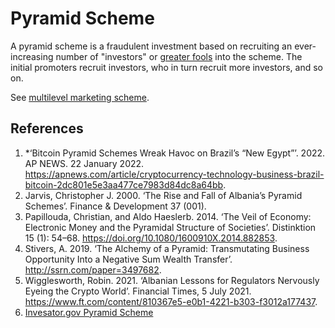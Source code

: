 # Pyramid Scheme
A pyramid scheme is a fraudulent investment based on recruiting an ever-increasing number of "investors" or [greater fools](greater-fool-theory.md) into the scheme. The initial promoters recruit investors, who in turn recruit more investors, and so on. 

See [multilevel marketing scheme](mlm.md).

## References
1. *‘Bitcoin Pyramid Schemes Wreak Havoc on Brazil’s “New Egypt”’. 2022. AP NEWS. 22 January 2022. https://apnews.com/article/cryptocurrency-technology-business-brazil-bitcoin-2dc801e5e3aa477ce7983d84dc8a64bb.
1. Jarvis, Christopher J. 2000. ‘The Rise and Fall of Albania’s Pyramid Schemes’. Finance & Development 37 (001).
1. Papillouda, Christian, and Aldo Haeslerb. 2014. ‘The Veil of Economy: Electronic Money and the Pyramidal Structure of Societies’. Distinktion 15 (1): 54–68. https://doi.org/10.1080/1600910X.2014.882853.
1. Stivers, A. 2019. ‘The Alchemy of a Pyramid: Transmutating Business Opportunity Into a Negative Sum Wealth Transfer’. http://ssrn.com/paper=3497682.
1. Wigglesworth, Robin. 2021. ‘Albanian Lessons for Regulators Nervously Eyeing the Crypto World’. Financial Times, 5 July 2021. https://www.ft.com/content/810367e5-e0b1-4221-b303-f3012a177437.
1. [Invesator.gov Pyramid Scheme](https://www.investor.gov/protect-your-investments/fraud/types-fraud/pyramid-schemes)